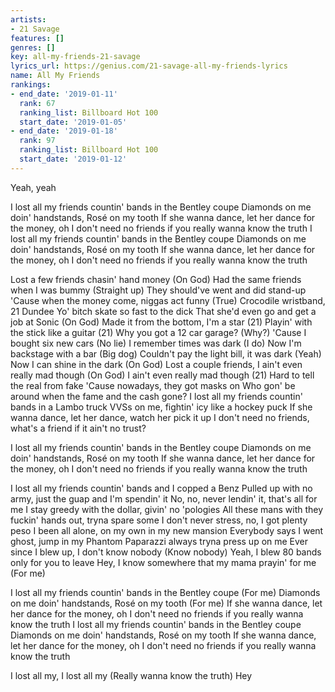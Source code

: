 ```yaml
---
artists:
- 21 Savage
features: []
genres: []
key: all-my-friends-21-savage
lyrics_url: https://genius.com/21-savage-all-my-friends-lyrics
name: All My Friends
rankings:
- end_date: '2019-01-11'
  rank: 67
  ranking_list: Billboard Hot 100
  start_date: '2019-01-05'
- end_date: '2019-01-18'
  rank: 97
  ranking_list: Billboard Hot 100
  start_date: '2019-01-12'
---
```

Yeah, yeah


I lost all my friends countin' bands in the Bentley coupe
Diamonds on me doin' handstands, Rosé on my tooth
If she wanna dance, let her dance for the money, oh
I don't need no friends if you really wanna know the truth
I lost all my friends countin' bands in the Bentley coupe
Diamonds on me doin' handstands, Rosé on my tooth
If she wanna dance, let her dance for the money, oh
I don't need no friends if you really wanna know the truth


Lost a few friends chasin' hand money (On God)
Had the same friends when I was bummy (Straight up)
They should've went and did stand-up
'Cause when the money come, niggas act funny (True)
Crocodile wristband, 21 Dundee
Yo' bitch skate so fast to the dick
That she'd even go and get a job at Sonic (On God)
Made it from the bottom, I'm a star (21)
Playin' with the stick like a guitar (21)
Why you got a 12 car garage? (Why?)
'Cause I bought six new cars (No lie)
I remember times was dark (I do)
Now I'm backstage with a bar (Big dog)
Couldn't pay the light bill, it was dark (Yeah)
Now I can shine in the dark (On God)
Lost a couple friends, I ain't even really mad though (On God)
I ain't even really mad though (21)
Hard to tell the real from fake
'Cause nowadays, they got masks on
Who gon' be around when the fame and the cash gone?
I lost all my friends countin' bands in a Lambo truck
VVSs on me, fightin' icy like a hockey puck
If she wanna dance, let her dance, watch her pick it up
I don't need no friends, what's a friend if it ain't no trust?


I lost all my friends countin' bands in the Bentley coupe
Diamonds on me doin' handstands, Rosé on my tooth
If she wanna dance, let her dance for the money, oh
I don't need no friends if you really wanna know the truth


I lost all my friends countin' bands and I copped a Benz
Pulled up with no army, just the guap and I'm spendin' it
No, no, never lendin' it, that's all for me
I stay greedy with the dollar, givin' no 'pologies
All these mans with they fuckin' hands out, tryna spare some
I don't never stress, no, I got plenty peso
I been all alone, on my own in my new mansion
Everybody says I went ghost, jump in my Phantom
Paparazzi always tryna press up on me
Ever since I blew up, I don't know nobody (Know nobody)
Yeah, I blew 80 bands only for you to leave
Hey, I know somewhere that my mama prayin' for me (For me)


I lost all my friends countin' bands in the Bentley coupe (For me)
Diamonds on me doin' handstands, Rosé on my tooth (For me)
If she wanna dance, let her dance for the money, oh
I don't need no friends if you really wanna know the truth
I lost all my friends countin' bands in the Bentley coupe
Diamonds on me doin' handstands, Rosé on my tooth
If she wanna dance, let her dance for the money, oh
I don't need no friends if you really wanna know the truth


I lost all my, I lost all my
(Really wanna know the truth)
Hey
